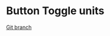 # Button Toggle units 


[Git branch](https://github.com/codiku/react-native-temperature-converter/tree/006-EN-button-toggle-unit)